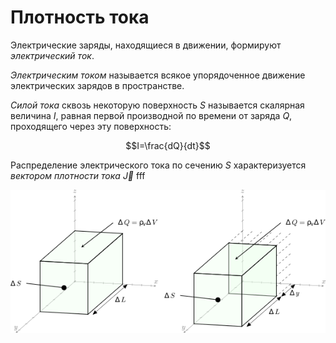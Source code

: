 # Плотность тока
Электрические заряды, находящиеся в движении, формируют *электрический ток*.

*Электрическим током* называется всякое упорядоченное движение электрических зарядов в пространстве. 

*Силой тока* сквозь некоторую поверхность $S$ называется скалярная величина $I$, равная первой производной по времени от заряда $Q$, проходящего через эту поверхность: 

$$I=\frac{dQ}{dt}$$

Распределение электрического тока по сечению $S$ характеризуется *вектором плотности тока* $\vec{J}$ fff

![alt text](pics/plot.png "Title")

